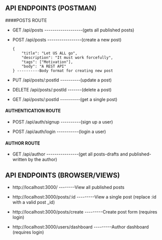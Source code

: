 ## API ENDPOINTS (POSTMAN)

####POSTS ROUTE

- GET /api/posts -------------------(gets all published posts)

- POST /api/posts -----------------(create a new post)

    ```
    {
        "title": "Let US ALL go",
        "description": "It must work forcefully",
        "tags": ["Motivation"],
        "body": "A REST API"
    } ----------Body format for creating new post
    ```

- PUT /api/posts/:postId ----------(update a post)

- DELETE /api/posts/:postId -------(delete a post)

- GET /api/posts/:postId ----------(get a single post)

#### AUTHENTICATION ROUTE

- POST /api/auth/signup ----------(sign up a user)

- POST /api/auth/login -----------(login a user)

#### AUTHOR ROUTE

- GET /api/author ----------------(get all posts-drafts and published- written by the author)

## API ENDPOINTS (BROWSER/VIEWS)

- http://localhost:3000/	--------View all published posts

- http://localhost:3000/posts/:id	---------View a single post (replace :id with a valid post _id)

- http://localhost:3000/posts/create	---------Create post form (requires login)

- http://localhost:3000/users/dashboard	---------Author dashboard (requires login)